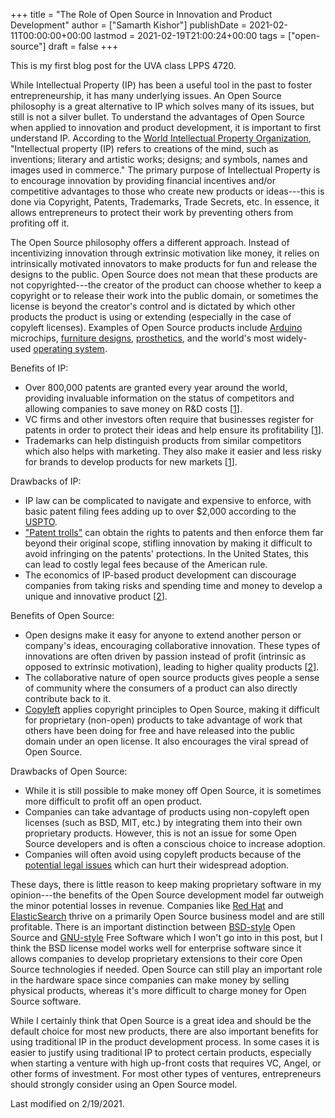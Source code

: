 +++
title = "The Role of Open Source in Innovation and Product Development"
author = ["Samarth Kishor"]
publishDate = 2021-02-11T00:00:00+00:00
lastmod = 2021-02-19T21:00:24+00:00
tags = ["open-source"]
draft = false
+++

This is my first blog post for the UVA class LPPS 4720.

While Intellectual Property (IP) has been a useful tool in the past to foster entrepreneurship, it has many underlying issues. An Open Source philosophy is a great alternative to IP which solves many of its issues, but still is not a silver bullet. To understand the advantages of Open Source when applied to innovation and product development, it is important to first understand IP. According to the [World Intellectual Property Organization](https://www.wipo.int/about-ip/en/), "Intellectual property (IP) refers to creations of the mind, such as inventions; literary and artistic works; designs; and symbols, names and images used in commerce." The primary purpose of Intellectual Property is to encourage innovation by providing financial incentives and/or competitive advantages to those who create new products or ideas---this is done via Copyright, Patents, Trademarks, Trade Secrets, etc. In essence, it allows entrepreneurs to protect their work by preventing others from profiting off it.

The Open Source philosophy offers a different approach. Instead of incentivizing innovation through extrinsic motivation like money, it relies on intrinsically motivated innovators to make products for fun and release the designs to the public. Open Source does not mean that these products are not copyrighted---the creator of the product can choose whether to keep a copyright or to release their work into the public domain, or sometimes the license is beyond the creator's control and is dictated by which other products the product is using or extending (especially in the case of copyleft licenses). Examples of Open Source products include [Arduino](https://www.arduino.cc/) microchips, [furniture designs](https://www.opendesk.cc/designs), [prosthetics](https://www.openprosthetics.org/), and the world's most widely-used [operating system](https://www.linuxfoundation.org/).

Benefits of IP:

-   Over 800,000 patents are granted every year around the world, providing invaluable information on the status of competitors and allowing companies to save money on R&D costs [[1](https://www.wipo.int/export/sites/www/sme/en/documents/pdf/ip%5Finnovation%5Fdevelopment.pdf)].
-   VC firms and other investors often require that businesses register for patents in order to protect their ideas and help ensure its profitability [[1](https://www.wipo.int/export/sites/www/sme/en/documents/pdf/ip%5Finnovation%5Fdevelopment.pdf)].
-   Trademarks can help distinguish products from similar competitors which also helps with marketing. They also make it easier and less risky for brands to develop products for new markets [[1](https://www.wipo.int/export/sites/www/sme/en/documents/pdf/ip%5Finnovation%5Fdevelopment.pdf)].

Drawbacks of IP:

-   IP law can be complicated to navigate and expensive to enforce, with basic patent filing fees adding up to over $2,000 according to the [USPTO](https://www.uspto.gov/learning-and-resources/fees-and-payment/uspto-fee-schedule).
-   ["Patent trolls"](https://en.wikipedia.org/wiki/Patent%5Ftroll) can obtain the rights to patents and then enforce them far beyond their original scope, stifling innovation by making it difficult to avoid infringing on the patents' protections. In the United States, this can lead to costly legal fees because of the American rule.
-   The economics of IP-based product development can discourage companies from taking risks and spending time and money to develop a unique and innovative product [[2](http://www.adciv.org/Open%5Fcollaborative%5Fdesign#Why%5Fis%5Fthis%5Fa%5Fgood%5Fthing.3F)].

Benefits of Open Source:

-   Open designs make it easy for anyone to extend another person or company's ideas, encouraging collaborative innovation. These types of innovations are often driven by passion instead of profit (intrinsic as opposed to extrinsic motivation), leading to higher quality products [[2](http://www.adciv.org/Open%5Fcollaborative%5Fdesign#Why%5Fis%5Fthis%5Fa%5Fgood%5Fthing.3F)].
-   The collaborative nature of open source products gives people a sense of community where the consumers of a product can also directly contribute back to it.
-   [Copyleft](https://www.gnu.org/copyleft/) applies copyright principles to Open Source, making it difficult for proprietary (non-open) products to take advantage of work that others have been doing for free and have released into the public domain under an open license. It also encourages the viral spread of Open Source.

Drawbacks of Open Source:

-   While it is still possible to make money off Open Source, it is sometimes more difficult to profit off an open product.
-   Companies can take advantage of products using non-copyleft open licenses (such as BSD, MIT, etc.) by integrating them into their own proprietary products. However, this is not an issue for some Open Source developers and is often a conscious choice to increase adoption.
-   Companies will often avoid using copyleft products because of the [potential legal issues](https://lwn.net/Articles/117972/) which can hurt their widespread adoption.

These days, there is little reason to keep making proprietary software in my opinion---the benefits of the Open Source development model far outweigh the minor potential losses in revenue. Companies like [Red Hat](https://www.redhat.com/en/about/company) and [ElasticSearch](https://www.elastic.co/about/free-and-open) thrive on a primarily Open Source business model and are still profitable. There is an important distinction between [BSD-style](https://docs.freebsd.org/en/articles/bsdl-gpl/article.html) Open Source and [GNU-style](https://www.gnu.org/philosophy/free-software-even-more-important.html) Free Software which I won't go into in this post, but I think the BSD license model works well for enterprise software since it allows companies to develop proprietary extensions to their core Open Source technologies if needed. Open Source can still play an important role in the hardware space since companies can make money by selling physical products, whereas it's more difficult to charge money for Open Source software.

While I certainly think that Open Source is a great idea and should be the default choice for most new products, there are also important benefits for using traditional IP in the product development process. In some cases it is easier to justify using traditional IP to protect certain products, especially when starting a venture with high up-front costs that requires VC, Angel, or other forms of investment. For most other types of ventures, entrepreneurs should strongly consider using an Open Source model.

Last modified on 2/19/2021.
